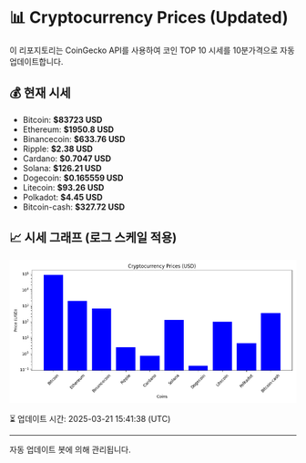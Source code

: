 
# 📊 Cryptocurrency Prices (Updated)

이 리포지토리는 CoinGecko API를 사용하여 코인 TOP 10 시세를 10분가격으로 자동 업데이트합니다.

## 💰 현재 시세
- Bitcoin: **$83723 USD**
- Ethereum: **$1950.8 USD**
- Binancecoin: **$633.76 USD**
- Ripple: **$2.38 USD**
- Cardano: **$0.7047 USD**
- Solana: **$126.21 USD**
- Dogecoin: **$0.165559 USD**
- Litecoin: **$93.26 USD**
- Polkadot: **$4.45 USD**
- Bitcoin-cash: **$327.72 USD**

## 📈 시세 그래프 (로그 스케일 적용)
![Crypto Prices](crypto_prices.png)

⏳ 업데이트 시간: 2025-03-21 15:41:38 (UTC)

---
자동 업데이트 봇에 의해 관리됩니다.
